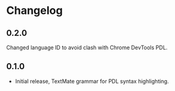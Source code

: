 # Changelog

## 0.2.0

Changed language ID to avoid clash with Chrome DevTools PDL.

## 0.1.0

- Initial release, TextMate grammar for PDL syntax highlighting.
